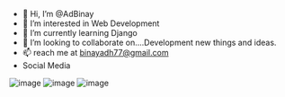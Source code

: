  - 👋 Hi, I’m @AdBinay
- 👀 I’m interested in Web Development
- 🌱 I’m currently learning Django
- 💞️ I’m looking to collaborate on....Development new things and ideas.
- 📫 reach me at binayadh77@gmail.com
- Social Media

<!---
AdBinay/AdBinay is a ✨ special ✨ repository because its `README.md` (this file) appears on your GitHub profile.
You can click the Preview link to take a look at your changes.
--->
  
![image](https://github.com/AdBinay/AdBinay/assets/132814477/0f4078c5-a031-4e14-a497-8d46db070d64)  ![image](https://github.com/AdBinay/AdBinay/assets/132814477/aa7d36e2-f3c4-43e0-8c3b-baaaab8d5049)  ![image](https://github.com/AdBinay/AdBinay/assets/132814477/bea9970c-1561-4fc9-b71a-888b739e2bf9)



